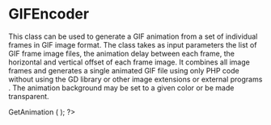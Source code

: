 # GIFEncoder

This class can be used to generate a GIF animation from a set of individual frames in GIF image format.
The class takes as input parameters the list of GIF frame image files, the animation delay between each frame, the horizontal and vertical offset of each frame image.
It combines all image frames and generates a single animated GIF file using only PHP code without using the GD library or other image extensions or external programs .
The animation background may be set to a given color or be made transparent.

<?php
  include "GIFEncoder.class.php";
  
  $gif = new GIFEncoder(
    array("image01.gif", "image02.gif", "image03.gif", ...),
    array(5, 5, 5, ...),
    0,
    2,
    255, 255, 255,
    "url"
  );
  
  header ( 'Content-type:image/gif' );
  echo	$gif->GetAnimation ( );
?>

